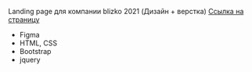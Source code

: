 Landing page для компании blizko 2021 (Дизайн + верстка) <a href="https://nastyaarxi.github.io/">Ссылка на страницу</a>
- Figma
- HTML, CSS
- Bootstrap
- jquery

